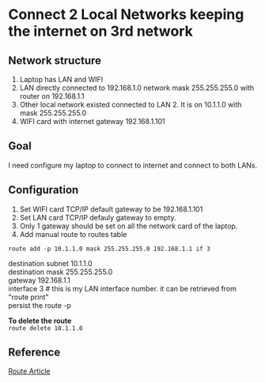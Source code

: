 # Connect 2 Local Networks keeping the internet on 3rd network

## Network structure

1. Laptop has LAN and WIFI
2. LAN directly connected to 192.168.1.0 network mask 255.255.255.0 with router on 192.168.1.1
3. Other local network existed connected to LAN 2. It is on 10.1.1.0 with mask 255.255.255.0
4. WIFI card with internet gateway 192.168.1.101

## Goal

I need configure my laptop to connect to internet and connect to both LANs.

## Configuration

1. Set WIFI card TCP/IP default gateway to be 192.168.1.101
2. Set LAN card TCP/IP defauly gateway to empty.
3. Only 1 gateway should be set on all the network card of the laptop.
4. Add manual route to routes table  

`
route add -p 10.1.1.0 mask 255.255.255.0 192.168.1.1 if 3
`  

destination subnet 10.1.1.0  
destination mask 255.255.255.0  
gateway 192.168.1.1  
interface 3 # this is my LAN interface number. it can be retrieved from "route print"  
persist the route -p  

**To delete the route**  
`
route delete 10.1.1.0
`

## Reference

[Route Article](https://www.mydigitallife.net/how-to-add-route-to-tcpip-routing-table-with-windows-routing-and-remote-access-console-or-dos-prompt/#:~:text=How%20to%20Add%20a%20Route%20on%20Windows%2010,rules%20is%20added%20correctly.Note%3A%20If%20any...%20See%20More.)

